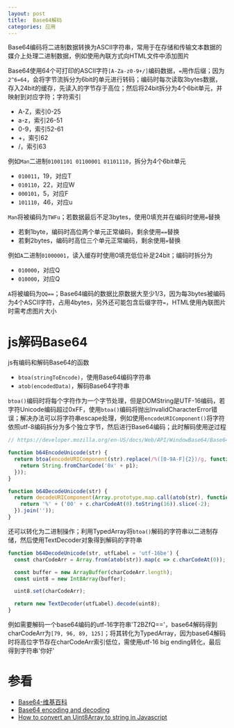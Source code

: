 ```yaml
---
layout: post
title:  Base64解码
categories: 应用
---
```


Base64编码将二进制数据转换为ASCII字符串，常用于在存储和传输文本数据的媒介上处理二进制数据，例如使用內联方式向HTML文件中添加图片

Base64使用64个可打印的ASCII字符`[A-Za-z0-9+/]`编码数据，`=`用作后缀；因为`2^6=64`，会将字节流拆分为6bit的单元进行转码；编码时每次读取3bytes数据，存入24bit的缓存，先读入的字节存于高位；然后将24bit拆分为4个6bit单元，并映射到对应字符；字符索引

+ A-Z，索引0-25
+ a-z，索引26-51
+ 0-9，索引52-61
+ +，索引62
+ /，索引63

例如`Man`二进制`01001101 01100001 01101110`，拆分为4个6bit单元

+ `010011`，19，对应T
+ `010110`，22，对应W
+ `000101`，5，对应F
+ `101110`，46，对应u

`Man`将被编码为`TWFu`；若数据最后不足3bytes，使用0填充并在编码时使用`=`替换

+ 若剩1byte，编码时高位两个单元正常编码，剩余使用`==`替换
+ 若剩2bytes，编码时高位三个单元正常编码，剩余使用`=`替换

例如`A`二进制`01000001`，读入缓存时使用0填充低位补足24bit；编码时拆分为

+ `010000`，对应Q
+ `010000`，对应Q

`A`将被编码为`QQ==`；Base64编码的数据比原数据大至少1/3，因为每3bytes被编码为4个ASCII字符，占用4bytes，另外还可能包含后缀字符`=`，HTML使用內联图片时需考虑图片大小

# js解码Base64
js有编码和解码Base64的函数

+ `btoa(stringToEncode)`，使用Base64编码字符串
+ `atob(encodedData)`，解码Base64字符串

`btoa()`编码时将每个字符作为一个字节处理，但是DOMString是UTF-16编码，若字符Unicode编码超过0xFF，使用`btoa()`编码将抛出InvalidCharacterError错误；解决办法可以将字符串escape处理，例如使用`encodeURIComponent()`将字符依照utf-8编码拆分为多个独立字节，然后进行Base64编码；此时解码使用逆过程

~~~javascript
// https://developer.mozilla.org/en-US/docs/Web/API/WindowBase64/Base64_encoding_and_decoding

function b64EncodeUnicode(str) {
  return btoa(encodeURIComponent(str).replace(/%([0-9A-F]{2})/g, function(match, p1) {
    return String.fromCharCode('0x' + p1);
  }));
}

function b64DecodeUnicode(str) {
  return decodeURIComponent(Array.prototype.map.call(atob(str), function(c) {
    return '%' + ('00' + c.charCodeAt(0).toString(16)).slice(-2);
  }).join(''));
}
~~~

还可以转化为二进制操作；利用TypedArray将`btoa()`解码的字符串以二进制存储，然后使用TextDecoder对象得到解码的字符串

~~~javascript
function b64DecodeUnicode(str, utfLabel = 'utf-16be') {
  const charCodeArr = Array.from(atob(str)).map(c => c.charCodeAt(0));

  const buffer = new ArrayBuffer(charCodeArr.length);
  const uint8 = new Int8Array(buffer);

  uint8.set(charCodeArr);

  return new TextDecoder(utfLabel).decode(uint8);
}
~~~
例如需要解码一个base64编码的utf-16字符串'T2BZfQ=='，base64解码得到charCodeArr为`[79, 96, 89, 125]`；将其转化为TypedArray，因为base64解码时将高位字节存在charCodeArr索引低位，需使用utf-16 big ending转化，最后得到字符串'你好'


# 参看
+ [Base64-维基百科](https://zh.wikipedia.org/wiki/Base64 "Base64")
+ [Base64 encoding and decoding](https://developer.mozilla.org/en-US/docs/Web/API/WindowBase64/Base64_encoding_and_decoding "Base64 encoding and decoding")
+ [How to convert an Uint8Array to string in Javascript](http://ourcodeworld.com/articles/read/164/how-to-convert-an-uint8array-to-string-in-javascript "How to convert an Uint8Array to string in Javascript")
